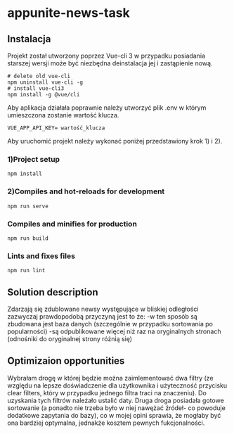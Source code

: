 # appunite-news-task

## Instalacja
Projekt został utworzony poprzez Vue-cli 3 w przypadku posiadania starszej wersji może być niezbędna deinstalacja jej i zastąpienie nową.
```
# delete old vue-cli
npm uninstall vue-cli -g
# install vue-cli3
npm install -g @vue/cli
```
Aby aplikacja działała poprawnie należy utworzyć plik .env w którym umieszczona zostanie wartość klucza.
```
VUE_APP_API_KEY= wartość_klucza
```
Aby uruchomić projekt należy wykonać poniżej przedstawiony krok 1) i 2).
### 1)Project setup
```
npm install
```

### 2)Compiles and hot-reloads for development
```
npm run serve
```

### Compiles and minifies for production
```
npm run build
```

### Lints and fixes files
```
npm run lint
```

## Solution description
Zdarzają się zdublowane newsy występujące w bliskiej odległości zazwyczaj prawdopodobą przyczyną jest to że:
-w ten sposób są zbudowana jest baza danych (szczególnie w przypadku sortowania po popularności)
-są odpublikowane więcej niż raz na oryginalnych stronach (odnośniki do oryginalnej strony różnią się)

## Optimizaion opportunities
Wybrałam drogę w której będzie można zaimlementować dwa filtry (ze względu na lepsze doświadczenie dla użytkownika i użyteczność przycisku clear filters, który w przypadku jednego filtra traci na znaczeniu). Do uzyskania tych filtrów należało ustalić daty. Druga droga posiadała gotowe sortowanie (a ponadto nie trzeba było w niej nawężać źródeł- co powoduje dodatkowe zapytania do bazy), co w mojej opini sprawia, że mogłaby być ona bardziej optymalna, jednakże kosztem pewnych fukcjonalności.

